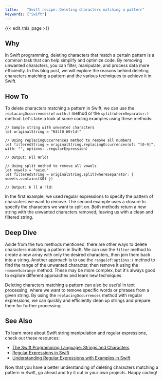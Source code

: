 ```yaml
---
title:    "Swift recipe: Deleting characters matching a pattern"
keywords: ["Swift"]
---
```


{{< edit_this_page >}}

## Why

In Swift programming, deleting characters that match a certain pattern is a common task that can help simplify and optimize code. By removing unwanted characters, you can filter, manipulate, and process data more efficiently. In this blog post, we will explore the reasons behind deleting characters matching a pattern and the various techniques to achieve it in Swift.

## How To

To delete characters matching a pattern in Swift, we can use the `replacingOccurrences(of:with:)` method or the `split(whereSeparator:)` method. Let's take a look at some coding examples using these methods:

```
// Sample string with unwanted characters
let originalString = "H3ll0 W0rld!"

// Using replacingOccurrences method to remove all numbers
let filteredString = originalString.replacingOccurrences(of: "[0-9]", with: "", options: .regularExpression)

// Output: Hll Wrld!

// Using split method to remove all vowels
let vowels = "aeiou"
let filteredString = originalString.split(whereSeparator: { vowels.contains($0) })

// Output: H ll W rld!
```

In the first example, we used regular expressions to specify the pattern of characters we want to remove. The second example uses a closure to specify the characters we want to split on. Both methods return a new string with the unwanted characters removed, leaving us with a clean and filtered string.

## Deep Dive

Aside from the two methods mentioned, there are other ways to delete characters matching a pattern in Swift. We can use the `filter` method to create a new array with only the desired characters, then join them back into a string. Another approach is to use the `range(of:options:)` method to find the range of the unwanted character, then remove it using the `removeSubrange` method. These may be more complex, but it's always good to explore different approaches and learn new techniques.

Deleting characters matching a pattern can also be useful in text processing, where we want to remove specific words or phrases from a given string. By using the `replacingOccurrences` method with regular expressions, we can quickly and efficiently clean up strings and prepare them for further processing.

## See Also

To learn more about Swift string manipulation and regular expressions, check out these resources:

- [The Swift Programming Language: Strings and Characters](https://docs.swift.org/swift-book/LanguageGuide/StringsAndCharacters.html)
- [Regular Expressions in Swift](https://www.ralfebert.de/snippets/ios/swift/regular-expressions/)
- [Understanding Regular Expressions with Examples in Swift](https://www.appcoda.com/swift-regular-expressions/)

Now that you have a better understanding of deleting characters matching a pattern in Swift, go ahead and try it out in your own projects. Happy coding!
